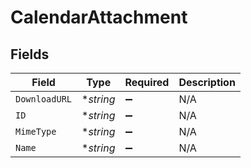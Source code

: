 # CalendarAttachment


## Fields

| Field              | Type               | Required           | Description        |
| ------------------ | ------------------ | ------------------ | ------------------ |
| `DownloadURL`      | **string*          | :heavy_minus_sign: | N/A                |
| `ID`               | **string*          | :heavy_minus_sign: | N/A                |
| `MimeType`         | **string*          | :heavy_minus_sign: | N/A                |
| `Name`             | **string*          | :heavy_minus_sign: | N/A                |